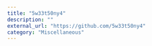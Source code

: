 ```yaml
---
title: "5w33t50ny4"
description: ""
external_url: "https://github.com/5w33t50ny4"
category: "Miscellaneous"
---
```

